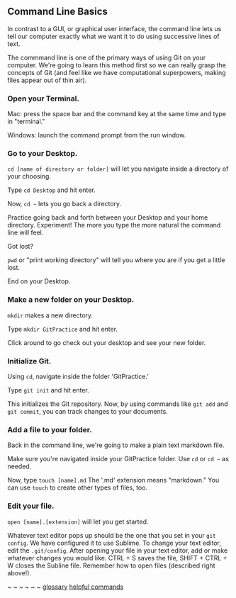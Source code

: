 ## Command Line Basics

In contrast to a GUI, or graphical user interface, the command line lets us tell our computer exactly what we want it to do using successive lines of text. 

The commmand line is one of the primary ways of using Git on your computer. We're going to learn this method first so we can really grasp the concepts of Git (and feel like we have computational superpowers, making files appear out of thin air). 

### Open your Terminal. 

Mac: press the space bar and the command key at the same time and type in "terminal."

Windows: launch the command prompt from the run window. 

### Go to your Desktop.

`cd [name of directory or folder]` will let you navigate inside a directory of your choosing.

Type `cd Desktop` and hit enter.

Now, `cd ~` lets you go back a directory.

Practice going back and forth between your Desktop and your home directory. Experiment! The more you type the more natural the command line will feel. 

Got lost?

`pwd` or "print working directory" will tell you where you are if you get a little lost.

End on your Desktop. 

### Make a new folder on your Desktop.

`mkdir` makes a new directory.

Type `mkdir GitPractice` and hit enter. 

Click around to go check out your desktop and see your new folder. 

### Initialize Git. 

Using `cd`, navigate inside the folder 'GitPractice.' 

Type `git init` and hit enter.

This initializes the Git repository. Now, by using commands like `git add` and `git commit`, you can track changes to your documents.

### Add a file to your folder. 

Back in the command line, we're going to make a plain text markdown file.

Make sure you're navigated inside your GitPractice folder. Use `cd` or `cd ~` as needed.
 
Now, type `touch [name].md` The '.md' extension means "markdown." You can use `touch` to create other types of files, too.

### Edit your file.

`open [name].[extension]` will let you get started.

Whatever text editor pops up should be the one that you set in your `git config`. We have configured it to use Sublime. To change your text editor, edit the `.git/config`. 
After opening your file in your text editor, add or make whatever changes you would like. CTRL + S saves the file, SHIFT + CTRL + W closes the Subline file. Remember how to open files (described right above!).

~ ~ ~ ~ ~ ~
[glossary](glossary.md) [helpful commands](helpfulcommands.md)

